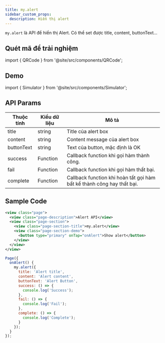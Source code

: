 ```yaml
---
title: my.alert
sidebar_custom_props:
  description: Hiển thị alert
---
```


`my.alert` là API để hiển thị Alert. Có thể set được title, content, buttonText...

## Quét mã để trải nghiệm

import { QRCode } from '@site/src/components/QRCode';

<QRCode page="pages/api/alert/index" />

## Demo

import { Simulator } from '@site/src/components/Simulator';

<Simulator page="pages/api/alert/index" />

## API Params

| Thuộc tính | Kiểu dữ liệu | Mô tả                                                                  |
| ---------- | ------------ | ---------------------------------------------------------------------- |
| title      | string       | Title của alert box                                                    |
| content    | string       | Content message của alert box                                          |
| buttonText | string       | Text của button, mặc định là OK                                        |
| success    | Function     | Callback function khi gọi hàm thành công.                              |
| fail       | Function     | Callback function khi gọi hàm thất bại.                                |
| complete   | Function     | Callback function khi hoàn tất gọi hàm bất kể thành công hay thất bại. |

## Sample Code

```xml title=index.txml
<view class="page">
  <view class="page-description">Alert API</view>
  <view class="page-section">
    <view class="page-section-title">my.alert</view>
    <view class="page-section-demo">
      <button type="primary" onTap="onAlert">Show alert</button>
    </view>
  </view>
</view>
```

```js title=index.js
Page({
  onAlert() {
    my.alert({
      title: 'Alert title',
      content: 'Alert content',
      buttonText: 'Alert Button',
      success: () => {
        console.log('Success');
      },
      fail: () => {
        console.log('Fail');
      },
      complete: () => {
        console.log('Complete');
      }
    });
  }
});
```
